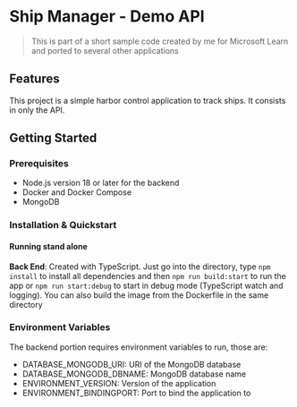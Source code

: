 # Ship Manager - Demo API

> This is part of a short sample code created by me for Microsoft Learn and ported to several other applications

## Features

This project is a simple harbor control application to track ships. It consists in only the API.

## Getting Started

### Prerequisites

- Node.js version 18 or later for the backend
- Docker and Docker Compose
- MongoDB

### Installation & Quickstart

#### Running stand alone

__Back End__: Created with TypeScript. Just go into the directory, type `npm install` to install all dependencies and then `npm run build:start` to run the app or `npm run start:debug` to start in debug mode (TypeScript watch and logging). You can also build the image from the Dockerfile in the same directory

### Environment Variables

The backend portion requires environment variables to run, those are:

- DATABASE_MONGODB_URI: URI of the MongoDB database
- DATABASE_MONGODB_DBNAME: MongoDB database name
- ENVIRONMENT_VERSION: Version of the application
- ENVIRONMENT_BINDINGPORT: Port to bind the application to
